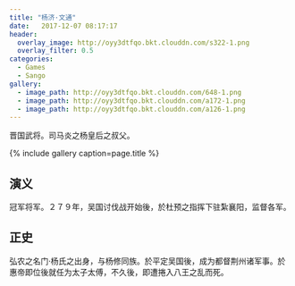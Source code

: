 ```yaml
---
title: "杨济·文通"
date:   2017-12-07 08:17:17
header:
  overlay_image: http://oyy3dtfqo.bkt.clouddn.com/s322-1.png
  overlay_filter: 0.5
categories:
  - Games
  - Sango
gallery:
  - image_path: http://oyy3dtfqo.bkt.clouddn.com/648-1.png
  - image_path: http://oyy3dtfqo.bkt.clouddn.com/a172-1.png
  - image_path: http://oyy3dtfqo.bkt.clouddn.com/a126-1.png
---
```


晋国武将。司马炎之杨皇后之叔父。

{% include gallery caption=page.title %}

## 演义

冠军将军。２７９年，吴国讨伐战开始後，於杜预之指挥下驻紮襄阳，监督各军。

## 正史

弘农之名门·杨氏之出身，与杨修同族。於平定吴国後，成为都督荆州诸军事。於惠帝即位後就任为太子太傅，不久後，即遭捲入八王之乱而死。